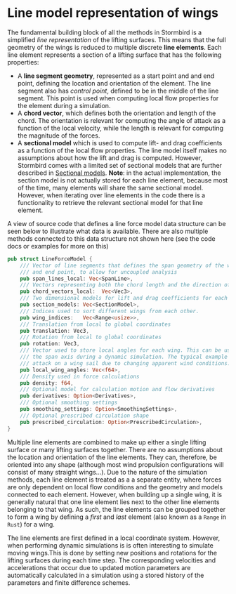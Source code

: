 # Line model representation of wings

The fundamental building block of all the methods in Stormbird is a simplified *line representation* of the lifting surfaces. This means that the full geometry of the wings is reduced to multiple discrete **line elements**. Each line element represents a section of a lifting surface that has the following properties:

- A **line segment geometry**, represented as a start point and and end point, defining the location and orientation of the element. The line segment also has *control point*, defined to be in the middle of the line segment. This point is used when computing local flow properties for the element during a simulation.
- A **chord vector**, which defines both the orientation and length of the chord. The orientation is relevant for computing the angle of attack as a function of the local velocity, while the length is relevant for computing the magnitude of the forces.
- A **sectional model** which is used to compute lift- and drag coefficients as a function of the local flow properties. The line model itself makes no assumptions about how the lift and drag is computed. However, Stormbird comes with a limited set of sectional models that are further described in [Sectional models](/sectional_models/sectional_models_intro.md). **Note**: in the actual implementation, the section model is not actually stored for each line element, because most of the time, many elements will share the same sectional model. However, when iterating over line elements in the code there is a functionality to retrieve the relevant sectional model for that line element.

A view of source code that defines a line force model data structure can be seen below to illustrate what data is available. There are also multiple methods connected to this data structure not shown here (see the code docs or examples for more on this)

```rust
pub struct LineForceModel {
    /// Vector of line segments that defines the span geometry of the wings. Each have its own start 
    /// and end point, to allow for uncoupled analysis
    pub span_lines_local: Vec<SpanLine>,
    /// Vectors representing both the chord length and the direction of the chord for each span line
    pub chord_vectors_local:  Vec<Vec3>,
    /// Two dimensional models for lift and drag coefficients for each wing in the model
    pub section_models: Vec<SectionModel>,
    /// Indices used to sort different wings from each other.
    pub wing_indices:   Vec<Range<usize>>,
    /// Translation from local to global coordinates
    pub translation: Vec3,
    /// Rotation from local to global coordinates
    pub rotation: Vec3,
    /// Vector used to store local angles for each wing. This can be used to rotate the wing along 
    /// the span axis during a dynamic simulation. The typical example is changing the angle of 
    /// attack on a wing sail due to changing apparent wind conditions.
    pub local_wing_angles: Vec<f64>,
    /// Density used in force calculations
    pub density: f64,
    /// Optional model for calculation motion and flow derivatives
    pub derivatives: Option<Derivatives>,
    /// Optional smoothing settings
    pub smoothing_settings: Option<SmoothingSettings>,
    /// Optional prescribed circulation shape
    pub prescribed_circulation: Option<PrescribedCirculation>,
}
```

Multiple line elements are combined to make up either a single lifting surface or many lifting surfaces together. There are no assumptions about the location and orientation of the line elements. They can, therefore, be oriented into any shape (although most wind propulsion configurations will consist of many straight wings...). Due to the nature of the simulation methods, each line element is treated as a a separate entity, where forces are only dependent on local flow conditions and the geometry and models connected to each element. However, when building up a single wing, it is generally natural that one line element lies next to the other line elements belonging to that wing. As such, the line elements can be grouped together to form a wing by defining a *first* and *last* element (also known as a `Range` in `Rust`) for a wing.

The line elements are first defined in a local coordinate system. However, when performing dynamic simulations is is often interesting to simulate moving wings.This is done by setting new positions and rotations for the lifting surfaces during each time step. The corresponding velocities and accelerations that occur due to updated motion parameters are automatically calculated in a simulation using a stored history of the parameters and finite difference schemes. 
